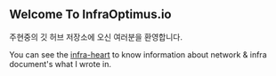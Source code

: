 ## Welcome To InfraOptimus.io

주현중의 깃 허브 저장소에 오신 여러분을 환영합니다.

You can see the [infra-heart](https://infra-heart.tistory.com/) to know information about network & infra document's what I wrote in.

